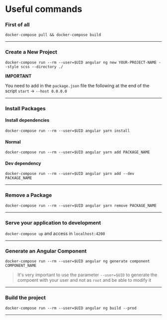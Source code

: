 # Useful commands

### First of all

`docker-compose pull && docker-compose build`

--------
### Create a New Project
`docker-compose run --rm --user=$UID angular ng new YOUR-PROJECT-NAME --style scss --directory ./`

**IMPORTANT**

You need to add in the `package.json` file the following at the end of the script `start` -> `--host 0.0.0.0`

--------

### Install Packages

#### Install dependencies
`docker-compose run --rm --user=$UID angular yarn install`

#### Normal
`docker-compose run --rm --user=$UID angular yarn add PACKAGE_NAME`

#### Dev dependency
`docker-compose run --rm --user=$UID angular yarn add --dev PACKAGE_NAME`

---------------

### Remove a Package
`docker-compose run --rm --user=$UID angular yarn remove PACKAGE_NAME`

---------------

### Serve your application to development
`docker-compose up` and access in `localhost:4200`

---------------

### Generate an Angular Component
`docker-compose run --rm --user=$UID angular ng generate component COMPONENT_NAME`
> It's very important to use the parameter `--user=$UID` to generate the compoent with your user and not as `root` and be able to modify it

---------------

### Build the project
`docker-compose run --rm --user=$UID angular ng build --prod`

---------------
